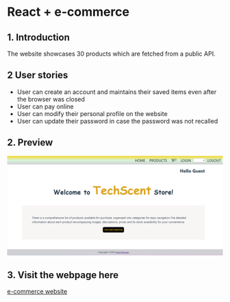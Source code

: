 # React + e-commerce
## 1. Introduction
The website showcases 30 products which are fetched from a public API. 
## 2 User stories
- User can create an account and maintains their saved items even after the browser was closed
- User can pay online
- User can modify their personal profile on the website
- User can update their password in case the password was not recalled
## 2. Preview
![welcome-page](public/assets/images/preview1.png)
## 3. Visit the webpage here
[e-commerce website](https://hon-nova.github.io/meta-course)
